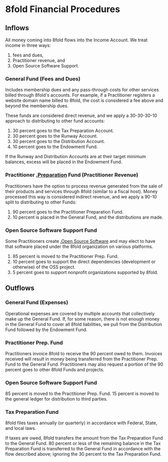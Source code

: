 # 8fold Financial Procedures

## Inflows

All money coming into 8fold flows into the Income Account. We treat income in three ways:

1. fees and dues,
2. Practitioner revenue, and
3. Open Source Software Support.

### General Fund (Fees and Dues)

Includes membership dues and any pass-through costs for other services billed through 8fold's accounts. For example, if a Practitioner registers a website domain name billed to 8fold, the cost is considered a fee above and beyond the membership dues.

These funds are considered direct revenue, and we apply a 30-30-30-10 approach to distributing to other fund accounts:

1. 30 percent goes to the Tax Preparation Account.
2. 30 percent goes to the Runway Account.
3. 30 percent goes to the Distribution Account.
4. 10 percent goes to the Endowment Fund.

If the Runway and Distribution Accounts are at their target minimum balances, excess will be placed in the Endowment Fund.

### Practitioner [.Preparation](Prep.) Fund (Practitioner Revenue)

Practitioners have the option to process revenue generated from the sale of their products and services through 8fold (similar to a fiscal host). Money processed this way is considered indirect revenue, and we apply a 90-10 split to distributing to other Funds:

1. 90 percent goes to the Practitioner Preparation Fund.
2. 10 percent is placed in the General Fund, and the distributions are made.

### Open Source Software Support Fund

Some Practitioners create [.Open Source Software](OSS) and may elect to have that software placed under the 8fold organization on various platforms.

1. 85 percent is moved to the Practitioner Prep. Fund.
2. 10 percent goes to support the direct dependencies (development or otherwise) of the OSS project.
3. 5 percent goes to support nonprofit organizations supported by 8fold.

## Outflows

### General Fund (Expenses)

Operational expenses are covered by multiple accounts that collectively make up the General Fund. If, for some reason, there is not enough money in the General Fund to cover all 8fold liabilities, we pull from the Distribution Fund followed by the Endowment Fund.

### Practitioner Prep. Fund

Practitioners invoice 8fold to receive the 90 percent owed to them. Invoices received will result in money being transferred from the Practitioner Prep. Fund to the General Fund. Practitioners may also request a portion of the 90 percent goes to other 8fold Funds and projects.

### Open Source Software Support Fund

85 percent is moved to the Practitioner Prep. Fund. 15 percent is moved to the general ledger for distribution to third parties.

### Tax Preparation Fund

8fold files taxes annually (or quarterly) in accordance with Federal, State, and local laws.

If taxes are owed, 8fold transfers the amount from the Tax Preparation Fund to the General Fund. 80 percent or less of the remaining balance in the Tax Preparation Fund is transferred to the General Fund in accordance with the flow described above; ignoring the 30 percent to the Tax Preparation Fund.